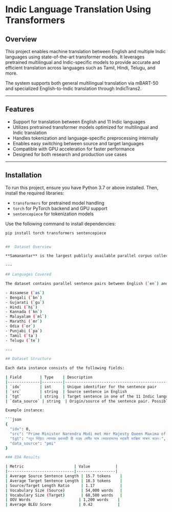 # Indic Language Translation Using Transformers

## Overview

This project enables machine translation between English and multiple Indic languages using state-of-the-art transformer models. It leverages pretrained multilingual and Indic-specific models to provide accurate and efficient translation across languages such as Tamil, Hindi, Telugu, and more.

The system supports both general multilingual translation via mBART-50 and specialized English-to-Indic translation through IndicTrans2.

---

## Features

- Support for translation between English and 11 Indic languages
- Utilizes pretrained transformer models optimized for multilingual and Indic translation
- Handles tokenization and language-specific preprocessing internally
- Enables easy switching between source and target languages
- Compatible with GPU acceleration for faster performance
- Designed for both research and production use cases

---

## Installation

To run this project, ensure you have Python 3.7 or above installed. Then, install the required libraries:

- `transformers` for pretrained model handling
- `torch` for PyTorch backend and GPU support
- `sentencepiece` for tokenization models

Use the following command to install dependencies:

```bash
pip install torch transformers sentencepiece


##  Dataset Overview

**Samanantar** is the largest publicly available parallel corpus collection for Indic languages, consisting of approximately **49.6 million sentence pairs** between English and 11 Indic languages. This dataset is valuable for research in machine translation, natural language processing, and cross-lingual tasks involving Indian languages.

---

## Languages Covered

The dataset contains parallel sentence pairs between English (`en`) and the following 11 Indic languages:

- Assamese (`as`)
- Bengali (`bn`)
- Gujarati (`gu`)
- Hindi (`hi`)
- Kannada (`kn`)
- Malayalam (`ml`)
- Marathi (`mr`)
- Odia (`or`)
- Punjabi (`pa`)
- Tamil (`ta`)
- Telugu (`te`)

---

## Dataset Structure

Each data instance consists of the following fields:

| Field        | Type    | Description                                                                                 |
|--------------|---------|---------------------------------------------------------------------------------------------|
| `idx`        | int     | Unique identifier for the sentence pair                                                    |
| `src`        | string  | Source sentence in English                                                                  |
| `tgt`        | string  | Target sentence in one of the 11 Indic languages                                           |
| `data_source` | string  | Origin/source of the sentence pair. Possible values include various news, educational, and general corpora sources |

Example instance:

```json
{
  "idx": 0,
  "src": "Prime Minister Narendra Modi met Her Majesty Queen Maxima of the Kingdom of the Netherlands today.",
  "tgt": "নতুন দিল্লিতে সোমবার প্রধানমন্ত্রী শ্রী নরেন্দ্র মোদীর সঙ্গে নেদারন্যান্ডসের মহারানী ম্যাক্সিমা সাক্ষাৎ করেন।",
  "data_source": "pmi"
}

### EDA Results

| Metric                      | Value           |
|-----------------------------|-----------------|
| Average Source Sentence Length | 15.7 tokens    |
| Average Target Sentence Length | 18.3 tokens    |
| Source/Target Length Ratio     | 1.17           |
| Vocabulary Size (Source)       | 54,000 words   |
| Vocabulary Size (Target)       | 68,500 words   |
| OOV Words                     | 1,200 words    |
| Average BLEU Score            | 0.42           |

